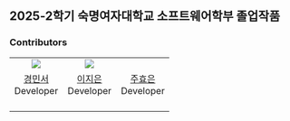 ## 2025-2학기 숙명여자대학교 소프트웨어학부 졸업작품


### Contributors
<table>
  <tr>
    <td align="center" valign="top" width="33%"><a href="https://github.com/mxinseo"><img src="https://avatars.githubusercontent.com/u/110973127?v=4" ></a></td>
    <td align="center" valign="top" width="33%"><a href="https://github.com/ljinny"><img src="https://avatars.githubusercontent.com/u/104649081?v=4" ></a></td>
    <td align="center" valign="top" width="33%"><a href=""><img src="" ></a></td>
  </tr>
  <tr>
    <td align="center" valign="top"><a href = "https://github.com/mxinseo">경민서</a><br>Developer</td>
    <td align="center" valign="top"><a href = "https://github.com/ljinny">이지은</a><br>Developer</td>
    <td align="center" valign="top"><a href = "">주효은</a><br>Developer</td>
  </tr>
  <tr>
    <td valign="top"> <!-- 경민서 -->
        <ul>
        </ul>
    </td>
    <td valign="top"> <!-- 이지은 -->
        <ul>
        </ul>
    </td> 
    <td valign="top"> <!-- 주효은 -->
        <ul>
        </ul>
    </td>
  </tr>
</table>
